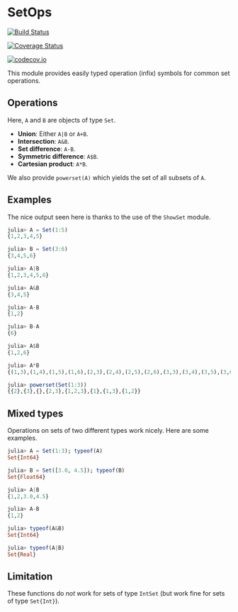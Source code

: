 # SetOps

[![Build Status](https://travis-ci.org/scheinerman/SetOps.jl.svg?branch=master)](https://travis-ci.org/scheinerman/SetOps.jl)

[![Coverage Status](https://coveralls.io/repos/scheinerman/SetOps.jl/badge.svg?branch=master&service=github)](https://coveralls.io/github/scheinerman/SetOps.jl?branch=master)

[![codecov.io](http://codecov.io/github/scheinerman/SetOps.jl/coverage.svg?branch=master)](http://codecov.io/github/scheinerman/SetOps.jl?branch=master)


This module provides easily typed operation
(infix) symbols for common set operations.

## Operations

Here, `A` and `B` are objects of type `Set`.

* **Union**: Either `A|B` or `A+B`.
* **Intersection**: `A&B`.
* **Set difference**: `A-B`.
* **Symmetric difference**: `A$B`.
* **Cartesian product**: `A*B`.

We also provide `powerset(A)` which yields the
set of all subsets of `A`.

## Examples

The nice output seen here is thanks to the use of the `ShowSet`
module.
```julia
julia> A = Set(1:5)
{1,2,3,4,5}

julia> B = Set(3:6)
{3,4,5,6}

julia> A|B
{1,2,3,4,5,6}

julia> A&B
{3,4,5}

julia> A-B
{1,2}

julia> B-A
{6}

julia> A$B
{1,2,6}

julia> A*B
{(1,3),(1,4),(1,5),(1,6),(2,3),(2,4),(2,5),(2,6),(3,3),(3,4),(3,5),(3,6),(4,3),(4,4),(4,5),(4,6),(5,3),(5,4),(5,5),(5,6)}

julia> powerset(Set(1:3))
{{2},{3},{},{2,3},{1,2,3},{1},{1,3},{1,2}}
```

## Mixed types

Operations on sets of two different types work nicely. Here
are some examples.

```julia
julia> A = Set(1:3); typeof(A)
Set{Int64}

julia> B = Set([3.0, 4.5]); typeof(B)
Set{Float64}

julia> A|B
{1,2,3.0,4.5}

julia> A-B
{1,2}

julia> typeof(A&B)
Set{Int64}

julia> typeof(A|B)
Set{Real}
```



## Limitation

These functions do *not* work for sets of type `IntSet`
(but work fine for sets of type `Set{Int}`).
